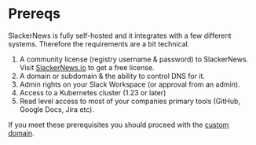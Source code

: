 # Prereqs
SlackerNews is fully self-hosted and it integrates with a few different systems. Therefore the requirements are a bit technical.

1. A community license (registry username & password) to SlackerNews. Visit
   [SlackerNews.io](https://slackernews.io) to get a free license.
2. A domain or subdomain & the ability to control DNS for it.
3. Admin rights on your Slack Workspace (or approval from an admin).
4. Access to a Kubernetes cluster (1.23 or later)
5. Read level access to most of your companies primary tools (GitHub, Google
   Docs, Jira etc).

If you meet these prerequisites you should proceed with the [custom domain](/domain).
